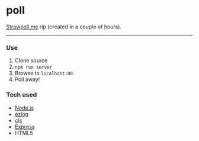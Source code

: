 poll
====

[Strawpoll.me](http://www.strawpoll.me/) rip (created in a couple of hours).

<!--- Badges -->


---


### Use
1. Clone source
2. `npm run server`
3. Browse to `localhost:80`
4. Poll away!


### Tech used
* [Node.js](http://nodejs.org/)
* [ezlog](https://github.com/opensoars/ezlog)
* [cls](https://github.com/opensoars/cls)
* [Express](http://expressjs.com/)
* HTML5




